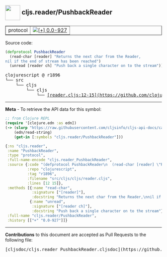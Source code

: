 ## <img width="48px" valign="middle" src="http://i.imgur.com/Hi20huC.png"> cljs.reader/PushbackReader

 <table border="1">
<tr>

<td>protocol</td>
<td><a href="https://github.com/cljsinfo/cljs-api-docs/tree/0.0-927"><img valign="middle" alt="[+] 0.0-927" src="https://img.shields.io/badge/+-0.0--927-lightgrey.svg"></a> </td>
</tr>
</table>






Source code:

```clj
(defprotocol PushbackReader
  (read-char [reader] "Returns the next char from the Reader,
nil if the end of stream has been reached")
  (unread [reader ch] "Push back a single character on to the stream"))
```

 <pre>
clojurescript @ r1896
└── src
    └── cljs
        └── cljs
            └── <ins>[reader.cljs:12-15](https://github.com/clojure/clojurescript/blob/r1896/src/cljs/cljs/reader.cljs#L12-L15)</ins>
</pre>


---

__Meta__ - To retrieve the API data for this symbol:

```clj
;; from Clojure REPL
(require '[clojure.edn :as edn])
(-> (slurp "https://raw.githubusercontent.com/cljsinfo/cljs-api-docs/catalog/cljs-api.edn")
    (edn/read-string)
    (get-in [:symbols "cljs.reader/PushbackReader"]))
```

```clj
{:ns "cljs.reader",
 :name "PushbackReader",
 :type "protocol",
 :full-name-encode "cljs.reader_PushbackReader",
 :source {:code "(defprotocol PushbackReader\n  (read-char [reader] \"Returns the next char from the Reader,\nnil if the end of stream has been reached\")\n  (unread [reader ch] \"Push back a single character on to the stream\"))",
          :repo "clojurescript",
          :tag "r1896",
          :filename "src/cljs/cljs/reader.cljs",
          :lines [12 15]},
 :methods [{:name "read-char",
            :signature ["[reader]"],
            :docstring "Returns the next char from the Reader,\nnil if the end of stream has been reached"}
           {:name "unread",
            :signature ["[reader ch]"],
            :docstring "Push back a single character on to the stream"}],
 :full-name "cljs.reader/PushbackReader",
 :history [["+" "0.0-927"]]}

```

---

__Contributions__ to this document are accepted as Pull Requests to the following file:

 <pre>
[cljsdoc/cljs.reader_PushbackReader.cljsdoc](https://github.com/cljsinfo/cljs-api-docs/blob/master/cljsdoc/cljs.reader_PushbackReader.cljsdoc)
</pre>

